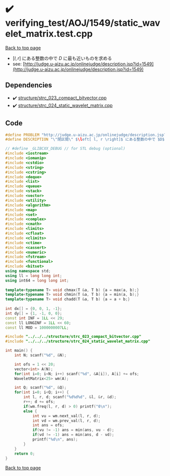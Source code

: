 <!-- mathjax config similar to math.stackexchange -->
<script type="text/javascript" async
  src="https://cdnjs.cloudflare.com/ajax/libs/mathjax/2.7.5/MathJax.js?config=TeX-MML-AM_CHTML">
</script>
<script type="text/x-mathjax-config">
  MathJax.Hub.Config({
    TeX: { equationNumbers: { autoNumber: "AMS" }},
    tex2jax: {
      inlineMath: [ ['$','$'] ],
      processEscapes: true
    },
    "HTML-CSS": { matchFontHeight: false },
    displayAlign: "left",
    displayIndent: "2em"
  });
</script>

<script type="text/javascript" src="https://cdnjs.cloudflare.com/ajax/libs/jquery/3.4.1/jquery.min.js"></script>
<script src="https://cdn.jsdelivr.net/npm/jquery-balloon-js@1.1.2/jquery.balloon.min.js" integrity="sha256-ZEYs9VrgAeNuPvs15E39OsyOJaIkXEEt10fzxJ20+2I=" crossorigin="anonymous"></script>
<script type="text/javascript" src="../../../../assets/js/copy-button.js"></script>
<link rel="stylesheet" href="../../../../assets/css/copy-button.css" />


# :heavy_check_mark: verifying_test/AOJ/1549/static_wavelet_matrix.test.cpp


[Back to top page](../../../../index.html)

* $\left[ l, r \right]$ にある整数の中で $D$ に最も近いものを求める
* see: [http://judge.u-aizu.ac.jp/onlinejudge/description.jsp?id=1549](http://judge.u-aizu.ac.jp/onlinejudge/description.jsp?id=1549)


## Dependencies
* :heavy_check_mark: [structure/strc_023_compact_bitvector.cpp](../../../../library/structure/strc_023_compact_bitvector.cpp.html)
* :heavy_check_mark: [structure/strc_024_static_wavelet_matrix.cpp](../../../../library/structure/strc_024_static_wavelet_matrix.cpp.html)


## Code
```cpp
#define PROBLEM "http://judge.u-aizu.ac.jp/onlinejudge/description.jsp?id=1549"
#define DESCRIPTION "\"閉区間\" $\left[ l, r \right]$ にある整数の中で $D$ に最も近いものを求める"

// #define _GLIBCXX_DEBUG // for STL debug (optional)
#include <iostream>
#include <iomanip>
#include <cstdio>
#include <string>
#include <cstring>
#include <deque>
#include <list>
#include <queue>
#include <stack>
#include <vector>
#include <utility>
#include <algorithm>
#include <map>
#include <set>
#include <complex>
#include <cmath>
#include <limits>
#include <cfloat>
#include <climits>
#include <ctime>
#include <cassert>
#include <numeric>
#include <fstream>
#include <functional>
#include <bitset>
using namespace std;
using ll = long long int;
using int64 = long long int;
 
template<typename T> void chmax(T &a, T b) {a = max(a, b);}
template<typename T> void chmin(T &a, T b) {a = min(a, b);}
template<typename T> void chadd(T &a, T b) {a = a + b;}
 
int dx[] = {0, 0, 1, -1};
int dy[] = {1, -1, 0, 0};
const int INF = 1LL << 29;
const ll LONGINF = 1LL << 60;
const ll MOD = 1000000007LL;

#include "../../../structure/strc_023_compact_bitvector.cpp"
#include "../../../structure/strc_024_static_wavelet_matrix.cpp"

int main() {
    int N; scanf("%d", &N);

    int ofs = 1 << 20;
    vector<int> A(N);
    for(int i=0; i<N; i++) scanf("%d", &A[i]), A[i] += ofs;
    WaveletMatrix<25> wm(A);

    int Q; scanf("%d", &Q);
    for(int i=0; i<Q; i++) {
        int l, r, d; scanf("%d%d%d", &l, &r, &d);
        r++; d += ofs;
        if(wm.freq(l, r, d) > 0) printf("0\n");
        else {
            int vu = wm.next_val(l, r, d);
            int vd = wm.prev_val(l, r, d);
            int ans = ofs;
            if(vu != -1) ans = min(ans, vu - d);
            if(vd != -1) ans = min(ans, d - vd);
            printf("%d\n", ans);
        }
    }
    return 0;
}

```

[Back to top page](../../../../index.html)

